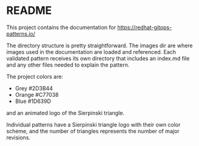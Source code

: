 # README

This project contains the documentation for https://redhat-gitops-patterns.io/

The directory structure is pretty straightforward. The images dir are where images used in the documentation are loaded and referenced. Each validated pattern receives its own directory that includes an index.md file and any other files needed to explain the pattern.

The project colors are:

- Grey #2D3B44
- Orange #C77038
- Blue #1D639D

and an animated logo of the Sierpinski triangle.

Individual patterns have a Sierpinski triangle logo with their own color scheme, and the number of triangles represents the number of major revisions.
